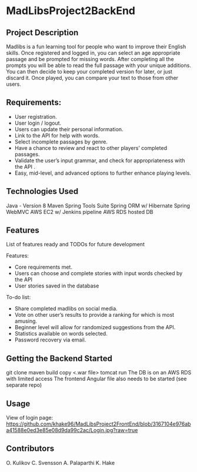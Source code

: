 # MadLibsProject2BackEnd
## Project Description

Madlibs is a fun learning tool for people who want to improve their English skills.  Once registered and logged in, 
you can select an age appropriate passage and be prompted for missing words.  After completing all the prompts 
you will be able to read the full passage with your unique additions.  You can then decide to keep your completed 
version for later, or just discard it.  Once played, you can compare your text to those from other users.  
 
## Requirements: 
- User registration. 
- User login / logout. 
- Users can update their personal information. 
- Link to the API for help with words. 
- Select incomplete passages by genre. 
- Have a chance to review and react to other players’ completed passages. 
- Validate the user’s input grammar, and check for appropriateness with the API . 
- Easy, mid-level, and advanced options to further enhance playing levels. 
 
## Technologies Used
 Java - Version 8
 Maven
 Spring Tools Suite
 Spring ORM w/ Hibernate
 Spring WebMVC
 AWS EC2 w/ Jenkins pipeline
 AWS RDS hosted DB

## Features
List of features ready and TODOs for future development

Features:
 - Core requirements met.
 - Users can choose and complete stories with input words checked by the API
 - User stories saved in the database

To-do list:
- Share completed madlibs on social media.  
- Vote on other user’s results to provide a ranking for which is most amusing. 
- Beginner level will allow for randomized suggestions from the API. 
- Statistics available on words selected. 
- Password recovery via email. 

## Getting the Backend Started
 git clone <repo>
 maven build <project>
 copy <.war file> <web container web-apps>
 tomcat run
 The DB is on an AWS RDS with limited access
 The frontend Angular file also needs to be started (see separate repo)

## Usage
 View of login page:
 https://github.com/khake96/MadLibsProject2FrontEnd/blob/3167104e976aba41588e0ed3e85e08d9da99c2ac/Login.jpg?raw=true

## Contributors
 O. Kulikov
 C. Svensson 
 A. Palaparthi
 K. Hake
